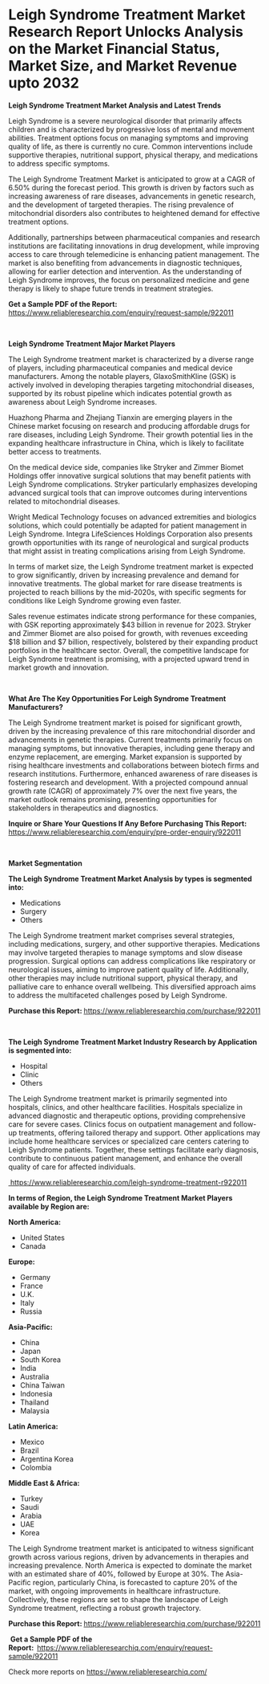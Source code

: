 <p><h1>Leigh Syndrome Treatment Market Research Report Unlocks Analysis on the Market Financial Status, Market Size, and Market Revenue upto 2032</h1></p><p><strong>Leigh Syndrome Treatment Market Analysis and Latest Trends</strong></p>
<p><p>Leigh Syndrome is a severe neurological disorder that primarily affects children and is characterized by progressive loss of mental and movement abilities. Treatment options focus on managing symptoms and improving quality of life, as there is currently no cure. Common interventions include supportive therapies, nutritional support, physical therapy, and medications to address specific symptoms.</p><p>The Leigh Syndrome Treatment Market is anticipated to grow at a CAGR of 6.50% during the forecast period. This growth is driven by factors such as increasing awareness of rare diseases, advancements in genetic research, and the development of targeted therapies. The rising prevalence of mitochondrial disorders also contributes to heightened demand for effective treatment options. </p><p>Additionally, partnerships between pharmaceutical companies and research institutions are facilitating innovations in drug development, while improving access to care through telemedicine is enhancing patient management. The market is also benefiting from advancements in diagnostic techniques, allowing for earlier detection and intervention. As the understanding of Leigh Syndrome improves, the focus on personalized medicine and gene therapy is likely to shape future trends in treatment strategies.</p></p>
<p><strong>Get a Sample PDF of the Report:&nbsp;</strong> <a href="https://www.reliableresearchiq.com/enquiry/request-sample/922011?utm_campaign=3282&utm_medium=2&utm_source=Github&utm_content=ia&utm_term=05032025&utm_id=leigh-syndrome-treatment">https://www.reliableresearchiq.com/enquiry/request-sample/922011</a></p>
<p>&nbsp;</p>
<p><strong>Leigh Syndrome Treatment Major Market Players</strong></p>
<p><p>The Leigh Syndrome treatment market is characterized by a diverse range of players, including pharmaceutical companies and medical device manufacturers. Among the notable players, GlaxoSmithKline (GSK) is actively involved in developing therapies targeting mitochondrial diseases, supported by its robust pipeline which indicates potential growth as awareness about Leigh Syndrome increases. </p><p>Huazhong Pharma and Zhejiang Tianxin are emerging players in the Chinese market focusing on research and producing affordable drugs for rare diseases, including Leigh Syndrome. Their growth potential lies in the expanding healthcare infrastructure in China, which is likely to facilitate better access to treatments.</p><p>On the medical device side, companies like Stryker and Zimmer Biomet Holdings offer innovative surgical solutions that may benefit patients with Leigh Syndrome complications. Stryker particularly emphasizes developing advanced surgical tools that can improve outcomes during interventions related to mitochondrial diseases.</p><p>Wright Medical Technology focuses on advanced extremities and biologics solutions, which could potentially be adapted for patient management in Leigh Syndrome. Integra LifeSciences Holdings Corporation also presents growth opportunities with its range of neurological and surgical products that might assist in treating complications arising from Leigh Syndrome.</p><p>In terms of market size, the Leigh Syndrome treatment market is expected to grow significantly, driven by increasing prevalence and demand for innovative treatments. The global market for rare disease treatments is projected to reach billions by the mid-2020s, with specific segments for conditions like Leigh Syndrome growing even faster.</p><p>Sales revenue estimates indicate strong performance for these companies, with GSK reporting approximately $43 billion in revenue for 2023. Stryker and Zimmer Biomet are also poised for growth, with revenues exceeding $18 billion and $7 billion, respectively, bolstered by their expanding product portfolios in the healthcare sector. Overall, the competitive landscape for Leigh Syndrome treatment is promising, with a projected upward trend in market growth and innovation.</p></p>
<p>&nbsp;</p>
<p><strong>What Are The Key Opportunities For Leigh Syndrome Treatment Manufacturers?</strong></p>
<p><p>The Leigh Syndrome treatment market is poised for significant growth, driven by the increasing prevalence of this rare mitochondrial disorder and advancements in genetic therapies. Current treatments primarily focus on managing symptoms, but innovative therapies, including gene therapy and enzyme replacement, are emerging. Market expansion is supported by rising healthcare investments and collaborations between biotech firms and research institutions. Furthermore, enhanced awareness of rare diseases is fostering research and development. With a projected compound annual growth rate (CAGR) of approximately 7% over the next five years, the market outlook remains promising, presenting opportunities for stakeholders in therapeutics and diagnostics.</p></p>
<p><strong>Inquire or Share Your Questions If Any Before Purchasing This Report:</strong> <a href="https://www.reliableresearchiq.com/enquiry/pre-order-enquiry/922011?utm_campaign=3282&utm_medium=2&utm_source=Github&utm_content=ia&utm_term=05032025&utm_id=leigh-syndrome-treatment">https://www.reliableresearchiq.com/enquiry/pre-order-enquiry/922011</a></p>
<p>&nbsp;</p>
<p><strong>Market Segmentation</strong></p>
<p><strong>The Leigh Syndrome Treatment Market Analysis by types is segmented into:</strong></p>
<p><ul><li>Medications</li><li>Surgery</li><li>Others</li></ul></p>
<p><p>The Leigh Syndrome treatment market comprises several strategies, including medications, surgery, and other supportive therapies. Medications may involve targeted therapies to manage symptoms and slow disease progression. Surgical options can address complications like respiratory or neurological issues, aiming to improve patient quality of life. Additionally, other therapies may include nutritional support, physical therapy, and palliative care to enhance overall wellbeing. This diversified approach aims to address the multifaceted challenges posed by Leigh Syndrome.</p></p>
<p><strong>Purchase this Report:&nbsp;</strong><a href="https://www.reliableresearchiq.com/purchase/922011?utm_campaign=3282&utm_medium=2&utm_source=Github&utm_content=ia&utm_term=05032025&utm_id=leigh-syndrome-treatment">https://www.reliableresearchiq.com/purchase/922011</a></p>
<p>&nbsp;</p>
<p><strong>The Leigh Syndrome Treatment Market Industry Research by Application is segmented into:</strong></p>
<p><ul><li>Hospital</li><li>Clinic</li><li>Others</li></ul></p>
<p><p>The Leigh Syndrome treatment market is primarily segmented into hospitals, clinics, and other healthcare facilities. Hospitals specialize in advanced diagnostic and therapeutic options, providing comprehensive care for severe cases. Clinics focus on outpatient management and follow-up treatments, offering tailored therapy and support. Other applications may include home healthcare services or specialized care centers catering to Leigh Syndrome patients. Together, these settings facilitate early diagnosis, contribute to continuous patient management, and enhance the overall quality of care for affected individuals.</p></p>
<p><a href="https://www.reliableresearchiq.com/leigh-syndrome-treatment-r922011?utm_campaign=3282&utm_medium=2&utm_source=Github&utm_content=ia&utm_term=05032025&utm_id=leigh-syndrome-treatment">&nbsp;https://www.reliableresearchiq.com/leigh-syndrome-treatment-r922011</a></p>
<p><strong>In terms of Region, the Leigh Syndrome Treatment Market Players available by Region are:</strong></p>
<p>
    <p> <strong> North America: </strong>
        <ul>
            <li>United States</li>
            <li>Canada</li>
        </ul>
        </p> 
    <p> <strong> Europe: </strong>
        <ul>
            <li>Germany</li>
            <li>France</li>
            <li>U.K.</li>
            <li>Italy</li>
            <li>Russia</li>
        </ul>
        </p> 
    <p> <strong> Asia-Pacific: </strong>
        <ul>
            <li>China</li>
            <li>Japan</li>
            <li>South Korea</li>
            <li>India</li>
            <li>Australia</li>
            <li>China Taiwan</li>
            <li>Indonesia</li>
            <li>Thailand</li>
            <li>Malaysia</li>
        </ul>
        </p> 
    <p> <strong> Latin America: </strong>
        <ul>
            <li>Mexico</li>
            <li>Brazil</li>
            <li>Argentina Korea</li>
            <li>Colombia</li>
        </ul>
        </p> 
    <p> <strong> Middle East & Africa: </strong>
        <ul>
            <li>Turkey</li>
            <li>Saudi</li>
            <li>Arabia</li>
            <li>UAE</li>
            <li>Korea</li>
        </ul>
    </p>
    </p>
<p><p>The Leigh Syndrome treatment market is anticipated to witness significant growth across various regions, driven by advancements in therapies and increasing prevalence. North America is expected to dominate the market with an estimated share of 40%, followed by Europe at 30%. The Asia-Pacific region, particularly China, is forecasted to capture 20% of the market, with ongoing improvements in healthcare infrastructure. Collectively, these regions are set to shape the landscape of Leigh Syndrome treatment, reflecting a robust growth trajectory.</p></p>
<p><strong>Purchase this Report: </strong><a href="https://www.reliableresearchiq.com/purchase/922011?utm_campaign=3282&utm_medium=2&utm_source=Github&utm_content=ia&utm_term=05032025&utm_id=leigh-syndrome-treatment">https://www.reliableresearchiq.com/purchase/922011</a></p>
<p>&nbsp;<strong>Get a Sample PDF of the Report:&nbsp;&nbsp;</strong><a href="https://www.reliableresearchiq.com/enquiry/request-sample/922011?utm_campaign=3282&utm_medium=2&utm_source=Github&utm_content=ia&utm_term=05032025&utm_id=leigh-syndrome-treatment">https://www.reliableresearchiq.com/enquiry/request-sample/922011</a></p>
<p><strong></strong></p>
<p>Check more reports on <a href="https://www.reliableresearchiq.com/?utm_campaign=3282&utm_medium=2&utm_source=Github&utm_content=ia&utm_term=05032025&utm_id=leigh-syndrome-treatment">https://www.reliableresearchiq.com/</a></p>